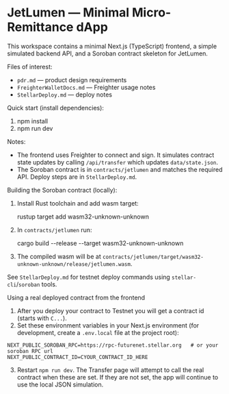 # JetLumen — Minimal Micro-Remittance dApp

This workspace contains a minimal Next.js (TypeScript) frontend, a simple simulated backend API, and a Soroban contract skeleton for JetLumen.

Files of interest:

- `pdr.md` — product design requirements
- `FreighterWalletDocs.md` — Freighter usage notes
- `StellarDeploy.md` — deploy notes

Quick start (install dependencies):

1. npm install
2. npm run dev

Notes:
- The frontend uses Freighter to connect and sign. It simulates contract state updates by calling `/api/transfer` which updates `data/state.json`.
- The Soroban contract is in `contracts/jetlumen` and matches the required API. Deploy steps are in `StellarDeploy.md`.

Building the Soroban contract (locally):

1. Install Rust toolchain and add wasm target:

	rustup target add wasm32-unknown-unknown

2. In `contracts/jetlumen` run:

	cargo build --release --target wasm32-unknown-unknown

3. The compiled wasm will be at `contracts/jetlumen/target/wasm32-unknown-unknown/release/jetlumen.wasm`.

See `StellarDeploy.md` for testnet deploy commands using `stellar-cli`/`soroban` tools.

Using a real deployed contract from the frontend

1. After you deploy your contract to Testnet you will get a contract id (starts with `C...`).
2. Set these environment variables in your Next.js environment (for development, create a `.env.local` file at the project root):

```
NEXT_PUBLIC_SOROBAN_RPC=https://rpc-futurenet.stellar.org   # or your soroban RPC url
NEXT_PUBLIC_CONTRACT_ID=CYOUR_CONTRACT_ID_HERE
```

3. Restart `npm run dev`. The Transfer page will attempt to call the real contract when these are set. If they are not set, the app will continue to use the local JSON simulation.

